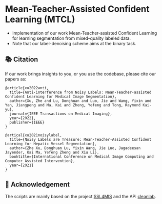 # Mean-Teacher-Assisted Confident Learning (MTCL)
- Implementation of our work Mean-Teacher-assisted Confident Learning for learning segmentation from mixed-quality labeled data.    
- Note that our label-denoising scheme aims at the binary task.  

## :books: Citation
If our work brings insights to you, or you use the codebase, please cite our papers as:
```
@article{xu2022anti,
  title={Anti-interference from Noisy Labels: Mean-Teacher-assisted Confident Learning for Medical Image Segmentation},
  author={Xu, Zhe and Lu, Donghuan and Luo, Jie and Wang, Yixin and Yan, Jiangpeng and Ma, Kai and Zheng, Yefeng and Tong, Raymond Kai-yu},
  journal={IEEE Transactions on Medical Imaging},
  year={2022},
  publisher={IEEE}
}

@artical{xu2021noisylabel,
  title={Noisy Labels are Treasure: Mean-Teacher-Assisted Confident Learning for Hepatic Vessel Segmentation},
  author={Zhe Xu, Donghuan Lu, Yixin Wang, Jie Luo, Jagadeesan Jayender, Kai Ma, Yefeng Zheng and Xiu Li},
  booktitle={International Conference on Medical Image Computing and Computer Assisted Intervention},
  year={2021}
}
```

## :beers: Acknowledgement
The scripts are mainly based on the project [SSL4MIS](https://github.com/HiLab-git/SSL4MIS) and the API [cleanlab](https://github.com/cleanlab/cleanlab).    
